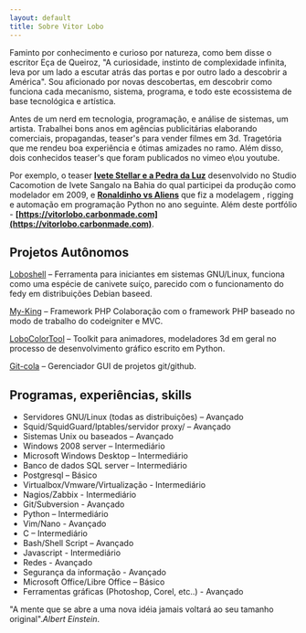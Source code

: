 ```yaml
---
layout: default
title: Sobre Vitor Lobo
---
```


Faminto por conhecimento e curioso por natureza, como bem disse o escritor Eça de Queiroz, "A curiosidade, instinto de complexidade infinita, leva por um lado a escutar atrás das portas e por outro lado a descobrir a América". Sou aficionado por novas descobertas, em descobrir como funciona cada mecanismo, sistema, programa, e todo este ecossistema de base tecnológica e artística.

Antes de um nerd em tecnologia, programação, e análise de sistemas, um artista. Trabalhei bons anos em agências publicitárias elaborando comerciais, propagandas, teaser's para vender filmes em 3d. Tragetória que me rendeu boa experiência e ótimas amizades no ramo. Além disso, dois conhecidos teaser's que foram publicados no vimeo e\ou youtube.

Por exemplo, o teaser **[Ivete Stellar e a Pedra da Luz](http://vimeo.com/6151999)** desenvolvido no Studio Cacomotion de Ivete Sangalo na Bahia do qual participei da produção como modelador em 2009, e **[Ronaldinho vs Aliens](https://www.youtube.com/watch?v=u2vd6ts-HsQ)** que fiz a modelagem , rigging e automação em programação Python no ano seguinte. Além deste portfólio - **[https://vitorlobo.carbonmade.com](https://vitorlobo.carbonmade.com)**.

Projetos Autônomos
---
[Loboshell](https://github.com/lobocode/loboshell) – Ferramenta para iniciantes em sistemas GNU/Linux, funciona como uma espécie de canivete suíço, parecido com o funcionamento do fedy em distribuições Debian baseed.

[My-King](https://github.com/lobocode/my-king) – Framework PHP Colaboração com o framework PHP baseado no modo de trabalho do codeigniter e MVC. 

[LoboColorTool](https://github.com/lobocode/loboColorTool) – Toolkit para animadores, modeladores 3d em geral no processo de desenvolvimento gráfico escrito em Python.

[Git-cola](https://github.com/lobocode/git-cola) – Gerenciador GUI de projetos git/github. 
  
Programas, experiências, skills
---

* Servidores GNU/Linux (todas as distribuições) – Avançado
* Squid/SquidGuard/Iptables/servidor proxy/ – Avançado
* Sistemas Unix ou baseados – Avançado
* Windows 2008 server – Intermediário
* Microsoft Windows Desktop – Intermediário
* Banco de dados SQL server – Intermediário
* Postgresql – Básico
* Virtualbox/Vmware/Virtualização - Intermediário
* Nagios/Zabbix - Intermediário
* Git/Subversion - Avançado
* Python – Intermediário
* Vim/Nano - Avançado
* C – Intermediário
* Bash/Shell Script – Avançado
* Javascript - Intermediário
* Redes - Avançado
* Segurança da informação - Avançado
* Microsoft Office/Libre Office – Básico
* Ferramentas gráficas (Photoshop, Corel, etc..) - Avançado


"A mente que se abre a uma nova idéia jamais voltará ao seu tamanho original".*Albert Einstein*.

